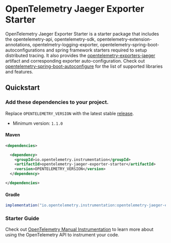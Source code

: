 # OpenTelemetry Jaeger Exporter Starter

OpenTelemetry Jaeger Exporter Starter is a starter package that includes the opentelemetry-api, opentelemetry-sdk, opentelemetry-extension-annotations, opentelmetry-logging-exporter, opentelemetry-spring-boot-autoconfigurations and spring framework starters required to setup distributed tracing. It also provides the [opentelemetry-exporters-jaeger](https://github.com/open-telemetry/opentelemetry-java/tree/main/exporters/jaeger) artifact and corresponding exporter auto-configuration.  Check out [opentelemetry-spring-boot-autoconfigure](../../spring-boot-autoconfigure/README.md#features) for the list of supported libraries and features.

## Quickstart

### Add these dependencies to your project.

Replace `OPENTELEMETRY_VERSION` with the latest stable [release](https://search.maven.org/search?q=g:io.opentelemetry).
 - Minimum version: `1.1.0`


#### Maven

```xml
<dependencies>

  <dependency>
    <groupId>io.opentelemetry.instrumentation</groupId>
    <artifactId>opentelemetry-jaeger-exporter-starter</artifactId>
    <version>OPENTELEMETRY_VERSION</version>
  </dependency>

</dependencies>
```

#### Gradle

```groovy
implementation("io.opentelemetry.instrumentation:opentelemetry-jaeger-exporter-starter:OPENTELEMETRY_VERSION")
```

### Starter Guide

Check out [OpenTelemetry Manual Instrumentation](https://opentelemetry.io/docs/instrumentation/java/manual/) to learn more about
using the OpenTelemetry API to instrument your code.
